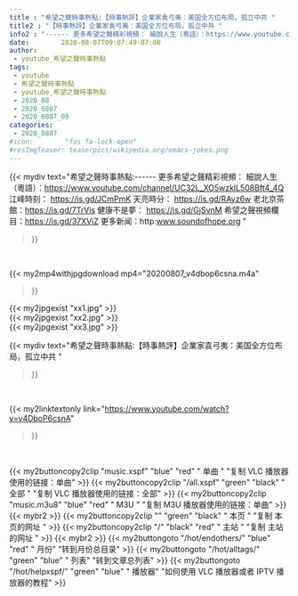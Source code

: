 ```yaml
---
title : "希望之聲時事熱點:【時事熱評】企業家袁弓夷：美国全方位布局，孤立中共 "
title2 : "【時事熱評】企業家袁弓夷：美国全方位布局，孤立中共 "
info2 : "------ 更多希望之聲精彩視頻： 細說人生（粵語）：https://www.youtube.com/channel/UC32L_XO5wzklL508Bft4_4Q 江峰時刻： https://is.gd/JCmPmK 天亮時分： https://is.gd/RAyz6w 老北京茶館：https://is.gd/7TrVis 健康不是夢： https://is.gd/GjSvnM 希望之聲視頻欄目：https://is.gd/37XViZ 更多新闻：http:www.soundofhope.org "
date:        2020-08-07T09:07:49-07:00
author:
 - youtube_希望之聲時事熱點
tags:
 - youtube
 - 希望之聲時事熱點
 - youtube_希望之聲時事熱點
 - 2020_08
 - 2020_0807
 - 2020_0807_09
categories:
 - 2020_0807
#icon:        "fas fa-lock-open"
#resImgTeaser: teaserpics/wikipedia.org/emacs-jokes.png
---
```


{{< mydiv text="希望之聲時事熱點:------ 更多希望之聲精彩視頻： 細說人生（粵語）：https://www.youtube.com/channel/UC32L_XO5wzklL508Bft4_4Q 江峰時刻： https://is.gd/JCmPmK 天亮時分： https://is.gd/RAyz6w 老北京茶館：https://is.gd/7TrVis 健康不是夢： https://is.gd/GjSvnM 希望之聲視頻欄目：https://is.gd/37XViZ 更多新闻：http:www.soundofhope.org "
>}}
<br>


{{< my2mp4withjpgdownload mp4="20200807_v4dbop6csna.m4a"
>}}

{{< my2jpgexist "xx1.jpg" >}}<br>
{{< my2jpgexist "xx2.jpg" >}}<br>
{{< my2jpgexist "xx3.jpg" >}}<br>



{{< mydiv text="希望之聲時事熱點:【時事熱評】企業家袁弓夷：美国全方位布局，孤立中共 "
>}}
<br>

{{< my2linktextonly link="https://www.youtube.com/watch?v=v4DboP6csnA"
>}}


<br>

{{< my2buttoncopy2clip "music.xspf"        "blue"   "red"    " 单曲 "  "复制 VLC 播放器使用的链接：单曲" >}} {{< my2buttoncopy2clip "/all.xspf"         "green"  "black"  " 全部 "  "复制 VLC 播放器使用的链接：全部" >}} {{< my2buttoncopy2clip "music.m3u8"        "blue"   "red"    " M3U  "    "复制 M3U 播放器使用的链接：单曲" >}} {{< mybr2 >}} {{< my2buttoncopy2clip ""                  "green"  "black"  " 本页 "    "复制 本页的网址 " >}} {{< my2buttoncopy2clip "/"                 "black"  "red"    " 主站 "    "复制 主站的网址 " >}} {{< mybr2 >}} {{< my2buttongoto      "/hot/endothers/"   "blue"   "red"    " 月份"   "转到月份总目录" >}} {{< my2buttongoto      "/hot/alltags/"     "green"  "blue"   " 列表"   "转到文章总列表" >}} {{< my2buttongoto      "/hot/helpxspf/"    "green"  "blue"   " 播放器" "如何使用 VLC 播放器或者 IPTV 播放器的教程" >}} 
